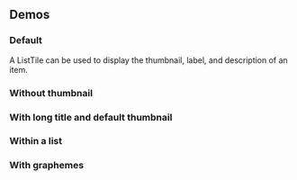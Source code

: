 <script setup>
import ListTileDefault from './../../component-demos/list-tile/examples/ListTileDefault.vue';
import ListTileHideThumbnail from './../../component-demos/list-tile/examples/ListTileHideThumbnail.vue';
import ListTileList from './../../component-demos/list-tile/examples/ListTileList.vue';
import ListTileListGraphemes from './../../component-demos/list-tile/examples/ListTileListGraphemes.vue';
import ListTileLong from './../../component-demos/list-tile/examples/ListTileLong.vue';
</script>

## Demos

### Default

A ListTile can be used to display the thumbnail, label, and description of an item.

<cdx-demo-wrapper>
<template v-slot:demo>
<list-tile-default />
</template>
<template v-slot:code>

<<< @/../component-demos/list-tile/examples/ListTileDefault.vue

</template>
</cdx-demo-wrapper>

### Without thumbnail

<cdx-demo-wrapper>
<template v-slot:demo>
<list-tile-hide-thumbnail />
</template>
<template v-slot:code>

<<< @/../component-demos/list-tile/examples/ListTileHideThumbnail.vue

</template>
</cdx-demo-wrapper>

### With long title and default thumbnail

<cdx-demo-wrapper>
<template v-slot:demo>
<list-tile-long />
</template>
<template v-slot:code>

<<< @/../component-demos/list-tile/examples/ListTileLong.vue

</template>
</cdx-demo-wrapper>

### Within a list

<cdx-demo-wrapper>
<template v-slot:demo>
<list-tile-list />
</template>
<template v-slot:code>

<<< @/../component-demos/list-tile/examples/ListTileList.vue

</template>
</cdx-demo-wrapper>

### With graphemes

<cdx-demo-wrapper>
<template v-slot:demo>
<list-tile-list-graphemes />
</template>
<template v-slot:code>

<<< @/../component-demos/list-tile/examples/ListTileListGraphemes.vue

</template>
</cdx-demo-wrapper>

<style scoped>
.cdx-demo-wrapper :deep( ol ) {
	box-sizing: border-box;
	margin: 0 0 16px;
	padding: 0;
	border: solid 1px #a2a9b1;
	border-radius: 0 0 2px 2px;
	list-style-type: none;
}
</style>
